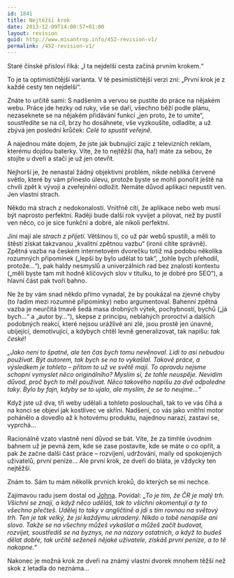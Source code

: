 ```yaml
---
id: 1841
title: Nejtěžší krok
date: 2013-12-09T14:00:57+01:00
layout: revision
guid: http://www.misantrop.info/452-revision-v1/
permalink: /452-revision-v1/
---
```

Staré čínské přísloví říká: &#8222;I ta nejdelší cesta začíná prvním krokem.&#8220;

<!--more-->

To je ta optimističtější varianta. V té pesimističtější verzi zní: &#8222;První krok je z každé cesty ten nejdelší&#8220;.

Znáte to určitě sami: S nadšením a vervou se pustíte do práce na nějakém webu. Práce jde hezky od ruky, vše se daří, všechno běží podle plánu, nezaseknete se na nějakém přidávání funkcí &#8222;jen proto, že to umíte&#8220;, soustředíte se na cíl, brzy ho dosáhnete, vše vyzkoušíte, odladíte, a už zbývá jen poslední krůček: _Celé to spustit veřejně._

A najednou máte dojem, že jste jak bubnující zajíc z televizních reklam, kterému dojdou baterky. Víte, že to nejtěžší (ha, ha!) máte za sebou, že stojíte u dveří a stačí je už jen otevřít.

Nejhorší je, že nenastal žádný objektivní problém, nikde nebliká červené světlo, které by vám přineslo úlevu, protože byste se mohli ponořit ještě na chvíli zpět k vývoji a zveřejnění odložit. Nemáte důvod aplikaci nepustit ven. Jen vlastní strach.

Někdo má strach z nedokonalosti. Vnitřně cítí, že aplikace nebo web musí být naprosto perfektní. Raději bude další rok vyvíjet a pilovat, než by pustil ven něco, co je sice funkční a dobré, ale nikoli perfektní.

Jiní mají ale _strach z přijetí_. Většinou ti, co už pár webů spustili, a měli to štěstí získat takzvanou &#8222;kvalitní zpětnou vazbu&#8220; (ironii cítíte správně). Zpětná vazba na českém internetovém dvorečku totiž má podobu několika rozumných připomínek (&#8222;lepší by bylo udělat to tak&#8220;, &#8222;tohle bych přehodil, protože&#8230;&#8220;), pak haldy nesmyslů a univerzálních rad bez znalosti kontextu (&#8222;měli byste tam mít hodně klíčových slov v titulku, to je dobré pro SEO&#8220;), a hlavní část pak tvoří bahno.

Ne že by vám snad někdo přímo vynadal, že by poukázal na zjevné chyby (to řadím mezi rozumné připomínky) nebo argumentoval. Bahenní zpětná vazba je neurčitá tmavě šedá masa drobných výtek, pochybností, bychů (&#8222;já bych&#8230;&#8220; a &#8222;autor by&#8230;&#8220;), skepse z principu, neblahých proroctví a dalších podobných reakcí, které nejsou urážlivé ani zlé, jsou prostě jen únavné, ubíjející, demotivující, a kdybych chtěl levně generalizovat, tak napíšu: _tak české_!

_&#8222;Jako není to špatné, ale ten čas bych tomu nevěnoval. Lidi to asi nebudou používat. Být autorem, tak bych se na to vykašlal. Takové práce, a výsledkem je tohleto &#8211; přitom to už ve světě mají. To opravdu nejsme schopni vymyslet něco originálního? Myslím si, že tohle neuspěje. Nevidím důvod, proč bych to měl používat. Něco takového napíšu za dvě odpoledne taky. Bylo by fajn, kdyby se to ujalo, ale myslím, že se to neujme&#8230;&#8220;_

Když jste už dva, tři weby udělali a tohleto poslouchali, tak to ve vás číhá a na konci se objeví jak kostlivec ve skříni. Nadšení, co vás jako vnitřní motor pohánělo a dovedlo až k hotovému produktu, najednou narazí, zastaví se, vyprchá&#8230;

Racionálně vzato vlastně není důvod se bát. Víte, že za tímhle úvodním bahnem už je pevná zem, kde se zase postavíte, kde se máte o co opřít, a pak že začne další část práce &#8211; rozvíjení, udržování, maily od spokojených uživatelů, první peníze&#8230; Ale první krok, ze dveří do bláta, je vždycky ten nejtěžší.

Znám to. Sám tu mám několik prvních kroků, do kterých se mi nechce.

Zajímavou radu jsem dostal od [Johna](http://www.podnikanivusa.com/). Povídal: &#8222;_To je tím, že ČR je malý trh. Všichni se znají, a když něco uděláš, tak to všichni okomentují a ty to všechno přečteš. Udělej to taky v angličtině a jdi s tím rovnou na světový trh. Ten je tak velký, že jsi každýmu ukradený. Nikdo o tobě nenapíše ani slovo. Takže se na všechny můžeš vykašlat a můžeš začít budovat, rozvíjet, soustředíš se na byznys, ne na názory ostatních, a když to budeš dělat dobře, tak určitě seženeš nějaké uživatele, získáš první peníze, a to tě nakopne._&#8220;

Nakonec je možná krok ze dveři na známý vlastní dvorek mnohem těžší než skok z letadla do neznáma&#8230;